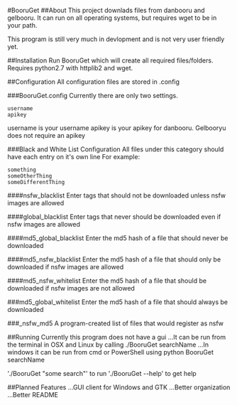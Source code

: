 #BooruGet
##About
This project downlads files from danbooru and gelbooru. It can run on all operating systems, but requires wget to be in your path.

This program is still very much in devlopment and is not very user friendly yet.

##Installation
Run BooruGet which will create all required files/folders.
Requires python2.7 with httplib2 and wget.

##Configuration
All configuration files are stored in .config

###BooruGet.config
Currently there are only two settings.
```
username  
apikey 
```
username is your username
apikey is your apikey for danbooru. Gelbooryu does not require an apikey

###Black and White List Configuration
All files under this category should have each entry on it's own line
For example:
```
something
someOtherThing
someDifferentThing
```
####nsfw_blacklist
Enter tags that should not be downloaded unless nsfw images are allowed

####global_blacklist
Enter tags that never should be downloaded even if nsfw images are allowed

####md5_global_blacklist
Enter the md5 hash of a file that should never be downloaded

####md5_nsfw_blacklist
Enter the md5 hash of a file that should only be downloaded if nsfw images are allowed

####md5_nsfw_whitelist
Enter the md5 hash of a file that should be downloaded if nsfw images are not allowed

###md5_global_whitelist
Enter the md5 hash of a file that should always be downloaded

###_nsfw_md5
A program-created list of files that would register as nsfw

##Running
Currently this program does not have a gui
...It can be run from the terminal in OSX and Linux by calling ./BooruGet searchName
...In windows it can be run from cmd or PowerShell using python BooruGet searchName

'./BooruGet "some search"' to run
'./BooruGet --help' to get help

##Planned Features
...GUI client for Windows and GTK
...Better organization
...Better README
